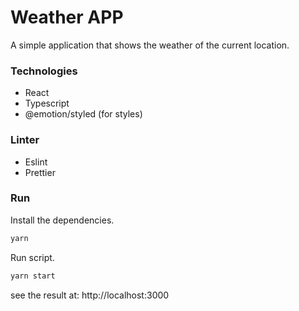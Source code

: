 # Weather APP
A simple application that shows the weather of the current location.

### Technologies
- React
- Typescript
- @emotion/styled (for styles)

### Linter
- Eslint
- Prettier

### Run

Install the dependencies.
```sh
yarn
```

Run script.
```sh
yarn start
```

see the result at: http://localhost:3000
